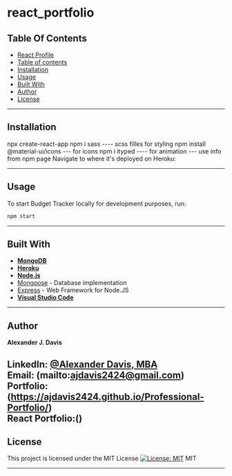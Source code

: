 # react_portfolio

## **Table Of Contents**

  - [React Profile](#react_profile)
  - [Table of contents](#table-of-contents)
  - [Installation](#installation)
  - [Usage](#usage)
  - [Built With](#built-with)
  - [Author](#author)
  - [License](#license)

---

## **Installation**
npx create-react-app 
npm i sass ---- scss filles for styling
npm install @material-ui/icons --- for icons
npm i ityped  ---- for animation --- use info from npm page
Navigate to where it's deployed on Heroku: []()

---

## **Usage**

To start Budget Tracker locally for development purposes, run:
```sh
npm start
```
---

## **Built With**
* [**MongoDB**](https://www.mongodb.com/) 
* [**Heroku**](https://www.heroku.com/) 
* [**Node.js**](https://nodejs.org/en/about/)
* [Mongoose](https://www.npmjs.com/package/mongoose) - Database implementation 
* [Express](https://www.npmjs.com/package/express) - Web Framework for Node.JS
* [**Visual Studio Code**](https://code.visualstudio.com/)

---

## **Author**
**Alexander J. Davis**   

LinkedIn: [@Alexander Davis, MBA](https://www.linkedin.com/in/alexander-davis-mba-3674716a/)  
Email: (mailto:ajdavis2424@gmail.com)  
Portfolio: (https://ajdavis2424.github.io/Professional-Portfolio/)  
React Portfolio:()
---

## **License**
This project is licensed under the MIT License
[![License: MIT](https://img.shields.io/badge/License-MIT-yellow.svg)](https://opensource.org/licenses/MIT)
MIT

---